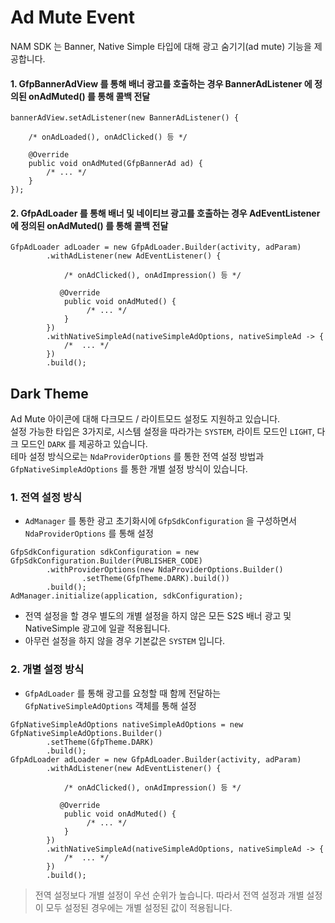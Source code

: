 # Ad Mute Event
NAM SDK 는 Banner, Native Simple 타입에 대해 광고 숨기기(ad mute) 기능을 제공합니다.

#### 1. GfpBannerAdView 를 통해 배너 광고를 호출하는 경우 BannerAdListener 에 정의된 onAdMuted() 를 통해 콜백 전달
```
bannerAdView.setAdListener(new BannerAdListener() {

    /* onAdLoaded(), onAdClicked() 등 */

    @Override
    public void onAdMuted(GfpBannerAd ad) {
        /* ... */
    }
});
```
#### 2. GfpAdLoader 를 통해 배너 및 네이티브 광고를 호출하는 경우 AdEventListener 에 정의된 onAdMuted() 를 통해 콜백 전달
```
GfpAdLoader adLoader = new GfpAdLoader.Builder(activity, adParam)
        .withAdListener(new AdEventListener() {

            /* onAdClicked(), onAdImpression() 등 */

           @Override
            public void onAdMuted() {
                 /* ... */
            }
        })
        .withNativeSimpleAd(nativeSimpleAdOptions, nativeSimpleAd -> {
            /*  ... */
        })
        .build();
```


## Dark Theme
Ad Mute 아이콘에 대해 다크모드 / 라이트모드 설정도 지원하고 있습니다.\
설정 가능한 타입은 3가지로, 시스템 설정을 따라가는 `SYSTEM`, 라이트 모드인 `LIGHT`, 다크 모드인 `DARK` 를 제공하고 있습니다.\
테마 설정 방식으로는 `NdaProviderOptions` 를 통한 전역 설정 방법과 `GfpNativeSimpleAdOptions` 를 통한 개별 설정 방식이 있습니다.

### 1. 전역 설정 방식
  - `AdManager` 를 통한 광고 초기화시에 `GfpSdkConfiguration` 을 구성하면서 `NdaProviderOptions` 를 통해 설정
```
GfpSdkConfiguration sdkConfiguration = new GfpSdkConfiguration.Builder(PUBLISHER_CODE)
        .withProviderOptions(new NdaProviderOptions.Builder()
                .setTheme(GfpTheme.DARK).build())
        .build();
AdManager.initialize(application, sdkConfiguration);
```
  - 전역 설정을 할 경우 별도의 개별 설정을 하지 않은 모든 S2S 배너 광고 및 NativeSimple 광고에 일괄 적용됩니다.
  - 아무런 설정을 하지 않을 경우 기본값은 `SYSTEM` 입니다.

### 2. 개별 설정 방식
  - `GfpAdLoader` 를 통해 광고를 요청할 때 함께 전달하는 `GfpNativeSimpleAdOptions` 객체를 통해 설정
```
GfpNativeSimpleAdOptions nativeSimpleAdOptions = new GfpNativeSimpleAdOptions.Builder()
        .setTheme(GfpTheme.DARK)
        .build();
GfpAdLoader adLoader = new GfpAdLoader.Builder(activity, adParam)
        .withAdListener(new AdEventListener() {

            /* onAdClicked(), onAdImpression() 등 */

           @Override
            public void onAdMuted() {
                 /* ... */
            }
        })
        .withNativeSimpleAd(nativeSimpleAdOptions, nativeSimpleAd -> {
            /*  ... */
        })
        .build();
```

> 전역 설정보다 개별 설정이 우선 순위가 높습니다. 따라서 전역 설정과 개별 설정이 모두 설정된 경우에는 개별 설정된 값이 적용됩니다.
